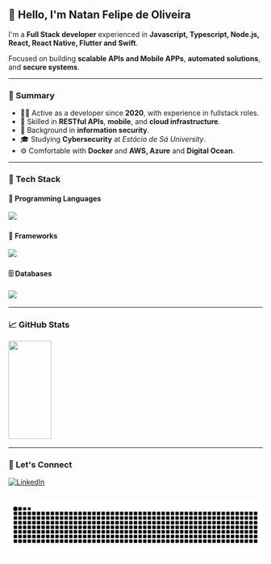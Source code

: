 ## 👋 Hello, I'm Natan Felipe de Oliveira

I'm a **Full Stack developer** experienced in **Javascript, Typescript, Node.js, React, React Native, Flutter and Swift**.

Focused on building **scalable APIs and Mobile APPs**, **automated solutions**, and **secure systems**.

---

### 💼 Summary

* 👨‍💻 Active as a developer since **2020**, with experience in fullstack roles.
* 🧩 Skilled in **RESTful APIs**, **mobile**, and **cloud infrastructure**.
* 🔐 Background in **information security**.
* 🎓 Studying **Cybersecurity** at *Estácio de Sá University*.
* ⚙️ Comfortable with **Docker** and **AWS, Azure** and **Digital Ocean**.

---

### 🧰 Tech Stack

#### 🚀 Programming Languages

<div align="left">
  <img src="https://skillicons.dev/icons?i=javascript,typescript,swift,powershell,dart&perline=10" />
</div>

#### 🚀 Frameworks

<div align="left">
  <img src="https://skillicons.dev/icons?i=express,react,flutter&perline=10" />
</div>

#### 🗄️ Databases

<div align="left">
  <img src="https://skillicons.dev/icons?i=postgresql,mysql,mongodb,sqlite&perline=10" />
</div>

---

### 📈 GitHub Stats

<div align="left">
  <img width="41%" height="195px" src="https://github-readme-stats.vercel.app/api/top-langs/?username=natanzeraa&layout=compact&hide_border=true&title_color=8f00ff&text_color=ffffff&bg_color=0d1117&hide=c,C%2B%2B,python,php,java,powershell" />
</div>

---

### 🤝 Let's Connect

[![LinkedIn](https://img.shields.io/badge/LinkedIn-Connect-blue?style=for-the-badge&logo=linkedin)](https://www.linkedin.com/in/natan-oliveira-71023822b/)

<br clear="both">

<img src="https://raw.githubusercontent.com/natanzeraa/natanzeraa/output/snake.svg" alt="Snake animation" />
